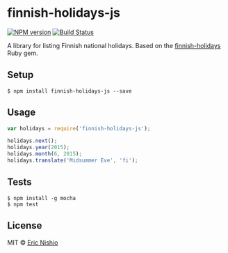 finnish-holidays-js
===================

[![NPM version][npm-image]][npm-url]
[![Build Status][travis-image]][travis-url]

A library for listing Finnish national holidays. Based on the [finnish-holidays](https://github.com/ericnishio/finnish-holidays)
Ruby gem.

## Setup

```
$ npm install finnish-holidays-js --save
```

## Usage

```javascript
var holidays = require('finnish-holidays-js');

holidays.next();
holidays.year(2015);
holidays.month(6, 2015);
holidays.translate('Midsummer Eve', 'fi');
```

## Tests

```
$ npm install -g mocha
$ npm test
```

## License

MIT © [Eric Nishio](http://ericnish.io)

[npm-url]: https://npmjs.org/package/finnish-holidays-js
[npm-image]: https://img.shields.io/npm/v/finnish-holidays-js.svg?style=flat-square

[travis-url]: https://travis-ci.org/ericnishio/finnish-holidays-js
[travis-image]: https://img.shields.io/travis/ericnishio/finnish-holidays-js.svg?style=flat-square
